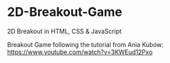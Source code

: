 # 2D-Breakout-Game
2D Breakout in HTML, CSS &amp; JavaScript


Breakout Game following the tutorial from Ania Kubów:
https://www.youtube.com/watch?v=3KWEud12Pxo 
